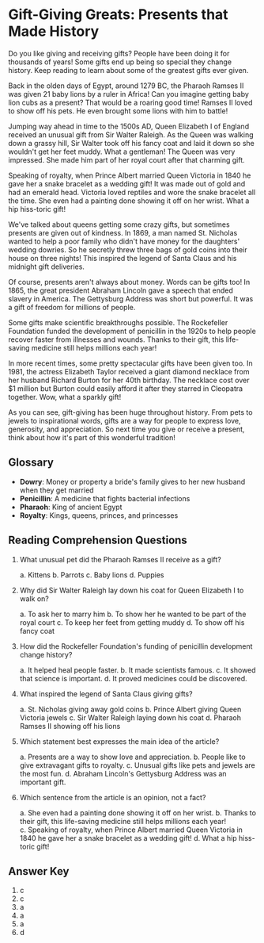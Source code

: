 # Gift-Giving Greats: Presents that Made History

Do you like giving and receiving gifts? People have been doing it for thousands of years! Some gifts end up being so special they change history. Keep reading to learn about some of the greatest gifts ever given.

Back in the olden days of Egypt, around 1279 BC, the Pharaoh Ramses II was given 21 baby lions by a ruler in Africa! Can you imagine getting baby lion cubs as a present? That would be a roaring good time! Ramses II loved to show off his pets. He even brought some lions with him to battle!

Jumping way ahead in time to the 1500s AD, Queen Elizabeth I of England received an unusual gift from Sir Walter Raleigh. As the Queen was walking down a grassy hill, Sir Walter took off his fancy coat and laid it down so she wouldn't get her feet muddy. What a gentleman! The Queen was very impressed. She made him part of her royal court after that charming gift.

Speaking of royalty, when Prince Albert married Queen Victoria in 1840 he gave her a snake bracelet as a wedding gift! It was made out of gold and had an emerald head. Victoria loved reptiles and wore the snake bracelet all the time. She even had a painting done showing it off on her wrist. What a hip hiss-toric gift!

We've talked about queens getting some crazy gifts, but sometimes presents are given out of kindness. In 1869, a man named St. Nicholas wanted to help a poor family who didn't have money for the daughters' wedding dowries. So he secretly threw three bags of gold coins into their house on three nights! This inspired the legend of Santa Claus and his midnight gift deliveries.

Of course, presents aren't always about money. Words can be gifts too! In 1865, the great president Abraham Lincoln gave a speech that ended slavery in America. The Gettysburg Address was short but powerful. It was a gift of freedom for millions of people.

Some gifts make scientific breakthroughs possible. The Rockefeller Foundation funded the development of penicillin in the 1920s to help people recover faster from illnesses and wounds. Thanks to their gift, this life-saving medicine still helps millions each year!

In more recent times, some pretty spectacular gifts have been given too. In 1981, the actress Elizabeth Taylor received a giant diamond necklace from her husband Richard Burton for her 40th birthday. The necklace cost over $1 million but Burton could easily afford it after they starred in Cleopatra together. Wow, what a sparkly gift!

As you can see, gift-giving has been huge throughout history. From pets to jewels to inspirational words, gifts are a way for people to express love, generosity, and appreciation. So next time you give or receive a present, think about how it's part of this wonderful tradition!

## Glossary

- **Dowry**: Money or property a bride's family gives to her new husband when they get married
- **Penicillin**: A medicine that fights bacterial infections
- **Pharaoh**: King of ancient Egypt
- **Royalty**: Kings, queens, princes, and princesses

## Reading Comprehension Questions

1. What unusual pet did the Pharaoh Ramses II receive as a gift?

   a. Kittens
   b. Parrots
   c. Baby lions
   d. Puppies

2. Why did Sir Walter Raleigh lay down his coat for Queen Elizabeth I to walk on?

   a. To ask her to marry him
   b. To show her he wanted to be part of the royal court
   c. To keep her feet from getting muddy
   d. To show off his fancy coat

3. How did the Rockefeller Foundation's funding of penicillin development change history?

   a. It helped heal people faster.
   b. It made scientists famous.
   c. It showed that science is important.
   d. It proved medicines could be discovered.

4. What inspired the legend of Santa Claus giving gifts?

   a. St. Nicholas giving away gold coins
   b. Prince Albert giving Queen Victoria jewels
   c. Sir Walter Raleigh laying down his coat
   d. Pharaoh Ramses II showing off his lions

5. Which statement best expresses the main idea of the article?

   a. Presents are a way to show love and appreciation.
   b. People like to give extravagant gifts to royalty.
   c. Unusual gifts like pets and jewels are the most fun.
   d. Abraham Lincoln's Gettysburg Address was an important gift.

6. Which sentence from the article is an opinion, not a fact?

   a. She even had a painting done showing it off on her wrist.
   b. Thanks to their gift, this life-saving medicine still helps millions each year!  
   c. Speaking of royalty, when Prince Albert married Queen Victoria in 1840 he gave her a snake bracelet as a wedding gift!
   d. What a hip hiss-toric gift!

## Answer Key

1. c
2. c
3. a
4. a
5. a
6. d
